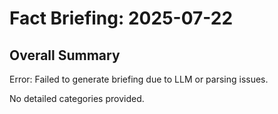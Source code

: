 # Fact Briefing: 2025-07-22

## Overall Summary
Error: Failed to generate briefing due to LLM or parsing issues.

No detailed categories provided.